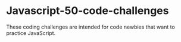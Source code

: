 # Javascript-50-code-challenges
These coding challenges are intended for code newbies that want to practice JavaScript. 
